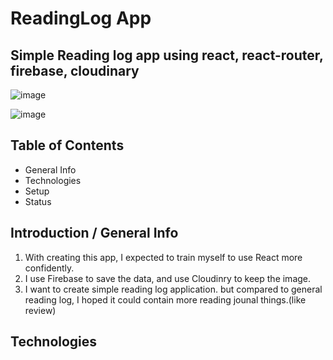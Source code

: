 # ReadingLog App

## Simple Reading log app using react, react-router, firebase, cloudinary

![image](https://user-images.githubusercontent.com/45444757/169998926-7a9f4738-f96b-46a8-abd2-10117dafd1c6.png)

![image](https://user-images.githubusercontent.com/45444757/169995770-c3849efd-16af-4e09-b216-e524d3d0c760.png)

## Table of Contents

- General Info
- Technologies
- Setup
- Status

## Introduction / General Info
1. With creating this app, I expected to train myself to use React more confidently.
2. I use Firebase to save the data, and use Cloudinry to keep the image.
3. I want to create simple reading log application. but compared to general reading log, I hoped it could contain more reading jounal things.(like review)


## Technologies


